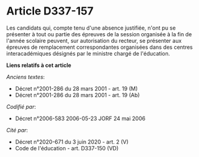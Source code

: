 # Article D337-157

Les candidats qui, compte tenu d'une absence justifiée, n'ont pu se présenter à tout ou partie des épreuves de la session
organisée à la fin de l'année scolaire peuvent, sur autorisation du recteur, se présenter aux épreuves de remplacement
correspondantes organisées dans des centres interacadémiques désignés par le ministre chargé de l'éducation.

**Liens relatifs à cet article**

_Anciens textes_:

  - Décret n°2001-286 du 28 mars 2001 - art. 19 (M)
  - Décret n°2001-286 du 28 mars 2001 - art. 19 (Ab)

_Codifié par_:

  - Décret n°2006-583 2006-05-23 JORF 24 mai 2006

_Cité par_:

  - Décret n°2020-671 du 3 juin 2020 - art. 2 (V)
  - Code de l'éducation - art. D337-150 (VD)
